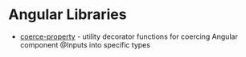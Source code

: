 # Angular Libraries

- [coerce-property](./projects/coerce-property/) - utility decorator functions for coercing Angular component @Inputs into specific types
